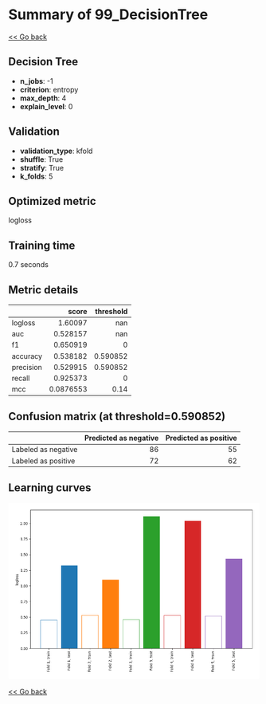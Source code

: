 # Summary of 99_DecisionTree

[<< Go back](../README.md)


## Decision Tree
- **n_jobs**: -1
- **criterion**: entropy
- **max_depth**: 4
- **explain_level**: 0

## Validation
 - **validation_type**: kfold
 - **shuffle**: True
 - **stratify**: True
 - **k_folds**: 5

## Optimized metric
logloss

## Training time

0.7 seconds

## Metric details
|           |     score |   threshold |
|:----------|----------:|------------:|
| logloss   | 1.60097   |  nan        |
| auc       | 0.528157  |  nan        |
| f1        | 0.650919  |    0        |
| accuracy  | 0.538182  |    0.590852 |
| precision | 0.529915  |    0.590852 |
| recall    | 0.925373  |    0        |
| mcc       | 0.0876553 |    0.14     |


## Confusion matrix (at threshold=0.590852)
|                     |   Predicted as negative |   Predicted as positive |
|:--------------------|------------------------:|------------------------:|
| Labeled as negative |                      86 |                      55 |
| Labeled as positive |                      72 |                      62 |

## Learning curves
![Learning curves](learning_curves.png)

[<< Go back](../README.md)
